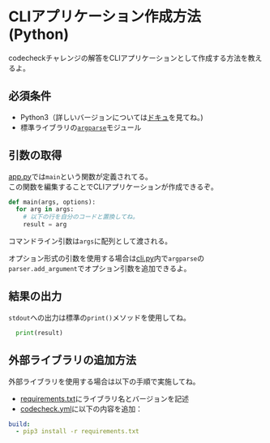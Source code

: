 # CLIアプリケーション作成方法 (Python)

codecheckチャレンジの解答をCLIアプリケーションとして作成する方法を教えるよ。

## 必須条件

- Python3（詳しいバージョンについては[ドキュ](https://code-check.github.io/docs/ja/reference_users/#serverside-language-and-tool-versions)を見てね。)
- 標準ライブラリの[`argparse`](https://docs.python.org/3.5/library/argparse.html)モジュール

## 引数の取得
[app.py](app/app.py)では`main`という関数が定義されてる。  
この関数を編集することでCLIアプリケーションが作成できるぞ。  

``` python
def main(args, options):
  for arg in args:
    # 以下の行を自分のコードと置換してね。
    result = arg
```

コマンドライン引数は`args`に配列として渡される。  

オプション形式の引数を使用する場合は[cli.py](cli.py)内で`argparse`の`parser.add_argument`でオプション引数を追加できるよ。

## 結果の出力
`stdout`への出力は標準の`print()`メソッドを使用してね。

``` python
  print(result)
```

## 外部ライブラリの追加方法
外部ライブラリを使用する場合は以下の手順で実施してね。

- [requirements.txt](requirements.txt)にライブラリ名とバージョンを記述
- [codecheck.yml](codecheck.yml)に以下の内容を追加：

``` yaml
build:
  - pip3 install -r requirements.txt
```
